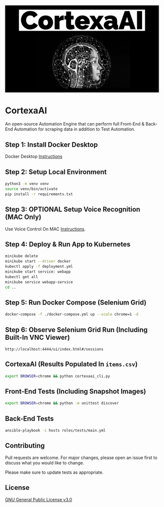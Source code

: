 ![image](https://github.com/mytechnotalent/CortexaAI/blob/main/CortexaAI.jpg?raw=true)

# CortexaAI
An open-source Automation Engine that can perform full Front-End & Back-End Automation for scraping data in addition to Test Automation.

## Step 1: Install Docker Desktop
Docker Desktop [Instructions](https://docs.docker.com/desktop/mac/install)

## Step 2: Setup Local Environment
```bash
python3 -m venv venv
source venv/bin/activate
pip install -r requirements.txt
```

## Step 3: OPTIONAL Setup Voice Recognition (MAC Only)
Use Voice Control On MAC [Instructions](https://support.apple.com/en-us/HT210539).

## Step 4: Deploy & Run App to Kubernetes
```bash
minikube delete
minikube start --driver docker
kubectl apply -f deployment.yml
minikube start service: webapp
kubectl get all
minikube service webapp-service
cd ..
```

## Step 5: Run Docker Compose (Selenium Grid)
```bash
docker-compose -f ./docker-compose.yml up --scale chrome=1 -d
```

## Step 6: Observe Selenium Grid Run (Including Built-In VNC Viewer)
```
http://localhost:4444/ui/index.html#/sessions
```

## CortexaAI (Results Populated In `items.csv`)
```bash
export BROWSER=chrome && python cortexaai_cli.py
```

## Front-End Tests (Including Snapshot Images)
```bash
export BROWSER=chrome && python -m unittest discover
```

## Back-End Tests
```bash
ansible-playbook -i hosts roles/tests/main.yml
```

## Contributing
Pull requests are welcome. For major changes, please open an issue first to discuss what you would like to change.

Please make sure to update tests as appropriate.

## License
[GNU General Public License v3.0](https://www.gnu.org/licenses/gpl-3.0.en.html)
